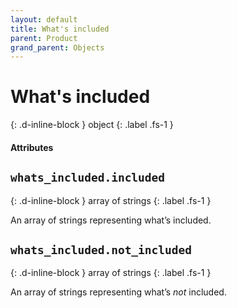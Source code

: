 ```yaml
---
layout: default
title: What's included
parent: Product
grand_parent: Objects
---
```


# What's included
{: .d-inline-block }
object
{: .label .fs-1 }

#### Attributes

## `whats_included.included`
{: .d-inline-block }
array of strings
{: .label .fs-1 }

An array of strings representing what’s included.

## `whats_included.not_included`
{: .d-inline-block }
array of strings
{: .label .fs-1 }

An array of strings representing what’s _not_ included.
